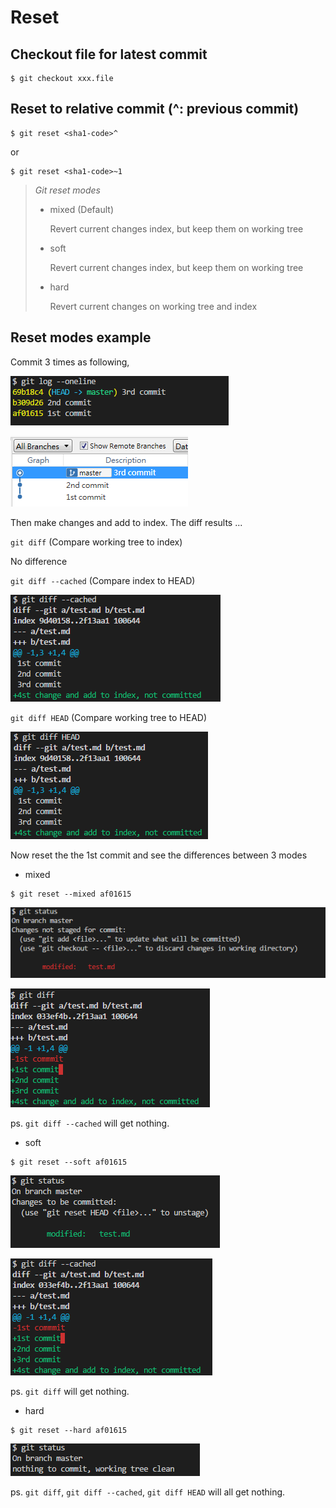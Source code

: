# Reset

## Checkout file for latest commit

```
$ git checkout xxx.file
```

## Reset to relative commit (^: previous commit)

```
$ git reset <sha1-code>^
``` 

or

```
$ git reset <sha1-code>~1
```

> *Git reset modes*
> 
> * mixed (Default)
>
>   Revert current changes index, but keep them on working tree
>
> * soft
>
>   Revert current changes index, but keep them on working tree
>
> * hard
>
>   Revert current changes on working tree and index
>

##  Reset modes example

Commit 3 times as following,

![](assets/001.png)

![](assets/002.png)


Then make changes and add to index. The diff results ...

`git diff` (Compare working tree to index)

No difference

`git diff --cached` (Compare index to HEAD)

![](assets/003.png)

`git diff HEAD` (Compare working tree to HEAD)

![](assets/004.png)


Now reset the the 1st commit and see the differences between 3 modes

* mixed 

```
$ git reset --mixed af01615
```

![](assets/005.png)

![](assets/006.png)

ps. `git diff --cached` will get nothing.


* soft 

```
$ git reset --soft af01615
```

![](assets/007.png)

![](assets/008.png)

ps. `git diff` will get nothing. 


* hard

```
$ git reset --hard af01615
```

![](assets/009.png)

ps. `git diff`,  `git diff --cached`,  `git diff HEAD` will all get nothing. 
